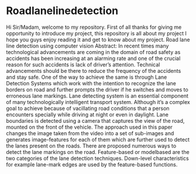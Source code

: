 # Roadlanelinedetection 
Hi Sir/Madam, welcome to my repository. First of all thanks for giving me opportunity to introduce my project, this repository is all about my project I hope you guys enjoy reading it and get to know about my project.
Road lane line detection using computer vision Abstract: 
In recent times many technological advancements are coming in the domain of road safety as accidents has been increasing at an alarming rate and one of the crucial reason for such accidents is lack of driver’s attention. Technical advancements should be there to reduce the frequency of the accidents and stay safe. One of the way to achieve the same is through Lane Detection Systems which work with the intention to recognize the lane borders on road and further prompts the driver if he switches and moves to erroneous lane markings. Lane detecting system is an essential component of many technologically intelligent transport system. Although it’s a complex goal to achieve because of vacillating road conditions that a person encounters specially while driving at night or even in daylight. Lane boundaries is detected using a camera that captures the view of the road, mounted on the front of the vehicle. The approach used in this paper changes the image taken from the video into a
set of sub-images and generates image-features for each of them which are further used to detect the lanes present on the roads. There are proposed numerous ways to detect the lane markings on the road. Feature-based or modelbased are the two categories of the lane detection techniques. Down-level characteristics for example lane-mark edges are used by the feature-based functions.
